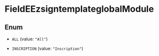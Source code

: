 

# FieldEEzsigntemplateglobalModule

## Enum


* `ALL` (value: `"All"`)

* `INSCRIPTION` (value: `"Inscription"`)



